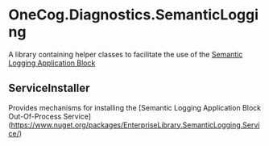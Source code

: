 ﻿# OneCog.Diagnostics.SemanticLogging

A library containing helper classes to facilitate the use of the [Semantic Logging Application Block](https://msdn.microsoft.com/en-us/library/dn775014(v=pandp.20).aspx)

## ServiceInstaller

Provides mechanisms for installing the [Semantic Logging Application Block Out-Of-Process Service] (https://www.nuget.org/packages/EnterpriseLibrary.SemanticLogging.Service/)

